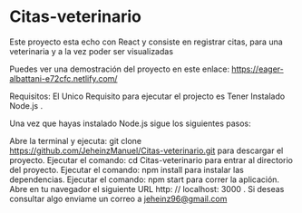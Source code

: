 # Citas-veterinario
Este proyecto esta echo con React y consiste en registrar citas, para una veterinaria y a la vez poder ser visualizadas 

Puedes ver una demostración del proyecto en este enlace: https://eager-albattani-e72cfc.netlify.com/

Requisitos:
El Unico Requisito para ejecutar el projecto es Tener Instalado Node.js .

Una vez que hayas instalado Node.js sigue los siguientes pasos:

Abre la terminal y ejecuta: git clone https://github.com/JeheinzManuel/Citas-veterinario.git  para descargar el proyecto.
Ejecutar el comando: cd Citas-veterinario para entrar al directorio del proyecto.
Ejecutar el comando: npm install para instalar las dependencias.
Ejecutar el comando: npm start para correr la aplicación.
Abre en tu navegador el siguiente URL http: // localhost: 3000 .
Si deseas consultar algo enviame un correo a jeheinz96@gmail.com
